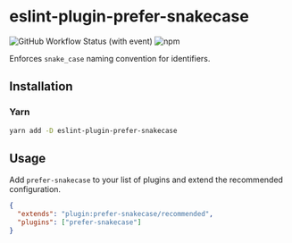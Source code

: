 # eslint-plugin-prefer-snakecase

![GitHub Workflow Status (with event)](https://img.shields.io/github/actions/workflow/status/zignis/eslint-plugin-prefer-snakecase/CI?style=for-the-badge)
![npm](https://img.shields.io/npm/v/eslint-plugin-prefer-snakecase?style=for-the-badge)

Enforces `snake_case` naming convention for identifiers.

## Installation

### Yarn

```bash
yarn add -D eslint-plugin-prefer-snakecase
```

## Usage

Add `prefer-snakecase` to your list of plugins and extend the
recommended configuration.

```json
{
  "extends": "plugin:prefer-snakecase/recommended",
  "plugins": ["prefer-snakecase"]
}
```
